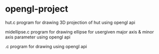 # opengl-project

hut.c program for drawing 3D projection of hut using opengl api

midellipse.c program for drawing ellipse for usergiven major axis & minor axis parameter using opengl api

.c program for drawing using opengl api


